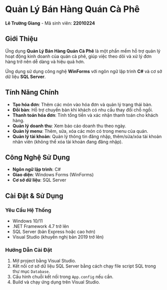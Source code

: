 # Quản Lý Bán Hàng Quán Cà Phê
**Lê Trường Giang** - Mã sinh viên: **22010224**

## Giới Thiệu
Ứng dụng **Quản Lý Bán Hàng Quán Cà Phê** là một phần mềm hỗ trợ quản lý hoạt động kinh doanh của quán cà phê, giúp việc theo dõi và xử lý đơn hàng trở nên dễ dàng và hiệu quả hơn.

Ứng dụng  sử dụng công nghệ **WinForms** với ngôn ngữ lập trình **C#** và cơ sở dữ liệu **SQL Server**.

## Tính Năng Chính
- **Tạo hóa đơn**: Thêm các món vào hóa đơn và quản lý trạng thái bàn.
- **Đổi bàn**: Hỗ trợ chuyển bàn khi khách có nhu cầu thay đổi chỗ ngồi.
- **Thanh toán hóa đơn**: Tính tổng tiền và xác nhận thanh toán cho khách hàng.
- **Quản lý doanh thu**: Xem báo cáo doanh thu theo ngày.
- **Quản lý menu**: Thêm, sửa, xóa các món có trong menu của quán.
- **Quản lý tài khoản**: Quản lý thông tin đăng nhập, thêm/sửa/xóa tài khoản nhân viên (không thể xóa tài khoản đang đăng nhập).

## Công Nghệ Sử Dụng
- **Ngôn ngữ lập trình**: C#
- **Giao diện**: Windows Forms (WinForms)
- **Cơ sở dữ liệu**: SQL Server

## Cài Đặt & Sử Dụng
### Yêu Cầu Hệ Thống
- Windows 10/11
- .NET Framework 4.7 trở lên
- SQL Server (bản Express hoặc cao hơn)
- Visual Studio (khuyến nghị bản 2019 trở lên)

### Hướng Dẫn Cài Đặt

1. Mở project bằng Visual Studio.
2. Kết nối cơ sở dữ liệu SQL Server bằng cách chạy file script SQL trong thư mục `Database`.
3. Cấu hình chuỗi kết nối trong `App.config` nếu cần.
4. Build và chạy ứng dụng trên Visual Studio.



